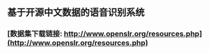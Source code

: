 ## 基于开源中文数据的语音识别系统

### [数据集下载链接: http://www.openslr.org/resources.php](http://www.openslr.org/resources.php)
